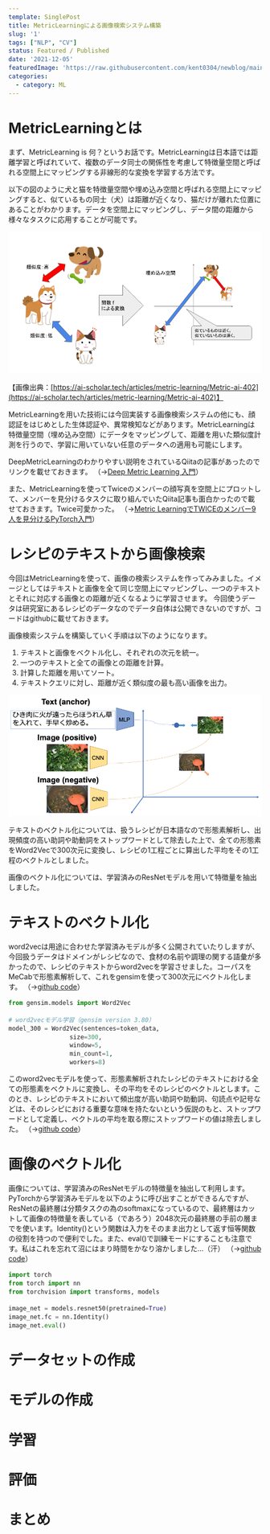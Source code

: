 ```yaml
---
template: SinglePost
title: MetricLearningによる画像検索システム構築
slug: '1'
tags: ["NLP", "CV"]
status: Featured / Published
date: '2021-12-05'
featuredImage: 'https://raw.githubusercontent.com/kent0304/newblog/main/content/posts/images/img-2/coembeddings.png'
categories:
  - category: ML
---
```


# MetricLearningとは
まず、MetricLearning is 何？というお話です。MetricLearningは日本語では距離学習と呼ばれていて、複数のデータ同士の関係性を考慮して特徴量空間と呼ばれる空間上にマッピングする非線形的な変換を学習する方法です。

以下の図のように犬と猫を特徴量空間や埋め込み空間と呼ばれる空間上にマッピングすると、似ているもの同士（犬）は距離が近くなり、猫だけが離れた位置にあることがわかります。データを空間上にマッピングし、データ間の距離から様々なタスクに応用することが可能です。

![](./images/img-2/what_is_metric.png)

【画像出典：[https://ai-scholar.tech/articles/metric-learning/Metric-ai-402](https://ai-scholar.tech/articles/metric-learning/Metric-ai-402)】

MetricLearningを用いた技術には今回実装する画像検索システムの他にも、顔認証をはじめとした生体認証や、異常検知などがあります。MetricLearningは特徴量空間（埋め込み空間）にデータをマッピングして、距離を用いた類似度計測を行うので、学習に用いていない任意のデータへの適用も可能にします。

DeepMetricLearningのわかりやすい説明をされているQiitaの記事があったのでリンクを載せておきます。
（→[Deep Metric Learning 入門](https://qiita.com/gesogeso/items/547079f967d9bbf9aca8#1-deep-metric-learning-%E6%A6%82%E8%A6%81)）

また、MetricLearningを使ってTwiceのメンバーの顔写真を空間上にプロットして、メンバーを見分けるタスクに取り組んでいたQiita記事も面白かったので載せておきます。Twice可愛かった。
（→[Metric LearningでTWICEのメンバー9人を見分けるPyTorch入門](https://qiita.com/TodayInsane/items/26e99bd1a7ac69d4277b)）

# レシピのテキストから画像検索
今回はMetricLearningを使って、画像の検索システムを作ってみみました。イメージとしてはテキストと画像を全て同じ空間上にマッピングし、一つのテキストとそれに対応する画像との距離が近くなるように学習させます。
今回使うデータは研究室にあるレシピのデータなのでデータ自体は公開できないのですが、コードはgithubに載せておきます。

画像検索システムを構築していく手順は以下のようになります。
1. テキストと画像をベクトル化し、それぞれの次元を統一。
2. 一つのテキストと全ての画像との距離を計算。
3. 計算した距離を用いてソート。
3. テキストクエリに対し、距離が近く類似度の最も高い画像を出力。

![](./images/img-2/coembeddings.png)

テキストのベクトル化については、扱うレシピが日本語なので形態素解析し、出現頻度の高い助詞や助動詞をストップワードとして除去した上で、全ての形態素をWord2Vecで300次元に変換し、レシピの1工程ごとに算出した平均をその1工程のベクトルとしました。

画像のベクトル化については、学習済みのResNetモデルを用いて特徴量を抽出しました。

# テキストのベクトル化
word2vecは用途に合わせた学習済みモデルが多く公開されていたりしますが、今回扱うデータはドメインがレシピなので、食材の名前や調理の関する語彙が多かったので、レシピのテキストからword2vecを学習させました。コーパスをMeCabで形態素解析して、これをgensimを使って300次元にベクトル化します。
（→[github code](https://github.com/kent0304/Text2ImageRetrieval/blob/master/word2vec.py)）

```python [word2vec.py]
from gensim.models import Word2Vec

# word2vecモデル学習（gensim version 3.80）
model_300 = Word2Vec(sentences=token_data,
                 size=300,
                 window=5,
                 min_count=1,
                 workers=8)
```

このword2vecモデルを使って、形態素解析されたレシピのテキストにおける全ての形態素をベクトルに変換し、その平均をそのレシピのベクトルとします。このとき、レシピのテキストにおいて頻出度が高い助詞や助動詞、句読点や記号などは、そのレシピにおける重要な意味を持たないという仮説のもと、ストップワードとして定義し、ベクトルの平均を取る際にストップワードの値は除去しました。
（→[github code](https://github.com/kent0304/Text2ImageRetrieval/blob/master/make_textdata.py)）

# 画像のベクトル化
画像については、学習済みのResNetモデルの特徴量を抽出して利用します。PyTorchから学習済みモデルを以下のように呼び出すことができるんですが、ResNetの最終層は分類タスクの為のsoftmaxになっているので、最終層はカットして画像の特徴量を表している（であろう）2048次元の最終層の手前の層までを使います。Identity()という関数は入力をそのまま出力として返す恒等関数の役割を持つので便利でした。また、eval()で訓練モードにすることも注意です。私はこれを忘れて沼にはまり時間をかなり溶かしました...（汗）
（→[github code](https://github.com/kent0304/Text2ImageRetrieval/blob/master/make_imagedata.py)）

```python
import torch
from torch import nn
from torchvision import transforms, models

image_net = models.resnet50(pretrained=True)
image_net.fc = nn.Identity()
image_net.eval()
```

# データセットの作成

# モデルの作成

# 学習

# 評価

# まとめ


